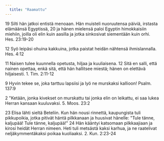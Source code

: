 ```yaml
---
  title: "Raamattu"
---
```

19 Silti hän jatkoi entistä menoaan. Hän muisteli nuoruutensa päiviä, irstasta elämäänsä Egyptissä, 20 ja hänen mielensä paloi Egyptin himokkaisiin miehiin, joilla oli elin kuin aasilla ja jotka sinkosivat siementään kuin orhi. Hes. 23:19-20

12 Syö leipäsi ohuina kakkuina, jotka paistat heidän nähtensä ihmislannalla. Hes. 4:12

11 Naisen tulee kuunnella opetusta, hiljaa ja kuuliaisena. 12 Sitä en salli, että nainen opettaa, enkä sitä, että hän hallitsee miestä; hänen on elettävä hiljaisesti. 1. Tim. 2:11-12

9 Hyvin tekee se, joka tarttuu lapsiisi ja lyö ne murskaksi kallioon! Psalm. 137:9

2 "Ketään, jonka kivekset on murskattu tai jonka elin on leikattu, ei saa lukea Herran kansaan kuuluvaksi. 5. Moos. 23:2

23 Elisa lähti sieltä Beteliin. Kun hän nousi rinnettä, kaupungista tuli pikkupoikia, jotka pitivät häntä pilkkanaan ja huusivat hänelle: "Tule tänne, kaljupää! Tule tänne, kaljupää!" 24 Hän kääntyi katsomaan pilkkaajiaan ja kirosi heidät Herran nimeen. Heti tuli metsästä kaksi karhua, ja ne raatelivat neljäkymmentäkaksi poikaa kuoliaaksi. 2. Kun. 2:23-24